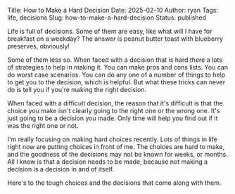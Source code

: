 Title: How to Make a Hard Decision
Date: 2025-02-10
Author: ryan
Tags: life, decisions
Slug: how-to-make-a-hard-decision
Status: published

Life is full of decisions. Some of them are easy, like what will I have for breakfast on a weekday? The answer is peanut butter toast with blueberry preserves, obviously!

Some of them less so. When faced with a decision that is hard there a lots of strategies to help in making it. You can make pros and cons lists. You can do worst case scenarios. You can do any one of a number of things to help to get you to the decision, which is helpful. But what these tricks can never do is tell you if you're making the right decision.

When faced with a difficult decision, the reason that it's difficult is that the choice you make isn't clearly going to the right one or the wrong one. It's just going to be a decision you made. Only time will help you find out if it was the right one or not.

I'm really focusing on making hard choices recently. Lots of things in life right now are putting choices in front of me. The choices are hard to make, and the goodness of the decisions may not be known for weeks, or months. All I know is that a decision needs to be made, because not making a decision is a decision in and of itself.

Here's to the tough choices and the decisions that come along with them.
